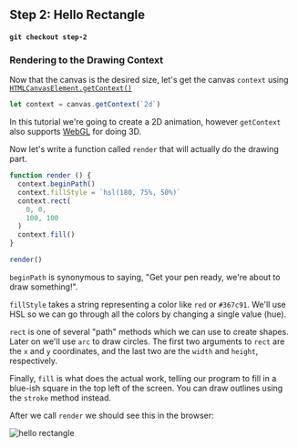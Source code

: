 ## Step 2: Hello Rectangle
#### `git checkout step-2`

### Rendering to the Drawing Context

Now that the canvas is the desired size, let's get the canvas `context` using [`HTMLCanvasElement.getContext()`](https://developer.mozilla.org/en-US/docs/Web/API/HTMLCanvasElement/getContext)

```javascript
let context = canvas.getContext(`2d`)
```
In this tutorial we're going to create a 2D animation, however `getContext` also supports [WebGL](https://developer.mozilla.org/en-US/docs/Web/API/WebGLRenderingContext) for doing 3D.

Now let's write a function called `render` that will actually do the drawing part.

```javascript
function render () {
  context.beginPath()
  context.fillStyle = `hsl(180, 75%, 50%)`
  context.rect(
    0, 0,
    100, 100
  )
  context.fill()
}

render()
```

`beginPath` is synonymous to saying, "Get your pen ready, we're about to draw something!".

`fillStyle` takes a string representing a color like `red` or `#367c91`. We'll use HSL so we can go through all the colors by changing a single value (hue).

`rect` is one of several "path" methods which we can use to create shapes. Later on we'll use `arc` to draw circles. The first two arguments to `rect` are the `x` and `y` coordinates, and the last two are the `width` and `height`, respectively.

Finally, `fill` is what does the actual work, telling our program to fill in a blue-ish square in the top left of the screen. You can draw outlines using the `stroke` method instead.

After we call `render` we should see this in the browser:

![hello rectangle](http://i.imgur.com/bUCHll8.png)
